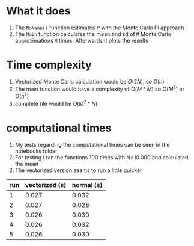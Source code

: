# What it does
1. The `NoName()` function estimates $\pi$ with the Monte Carlo Pi approach
2. The `Main` function calculates the mean and sd of `M` Monte Carlo approximations `M` times. Afterwards it plots the results

# Time complexity
1. Vectorized Monte Carlo calculation would be $O(2N)$, so $O(n)$
2. The main function would have a complexity of $O(M*M)$ so $O(M^2)$ or $O(n^2)$
3. complete file would be $O(M^2*N)$

# computational times
1. My tests regarding the computational times can be seen in the notebooks folder
2. For testing i ran the functions 100 times with N=10.000 and calculated the mean
3. The vectorized version seems to run a little quicker


|run | vectorized (s) | normal (s)|
|---|---|---|
|1 | 0.027 | 0.032|
|2 | 0.027 | 0.028|
|3 | 0.026 | 0.030|
|4 | 0.026 | 0.032|
|5 | 0.026 | 0.030|